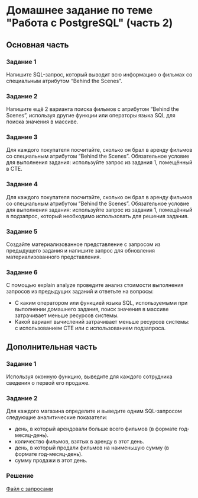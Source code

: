 # Домашнее задание по теме "Работа с PostgreSQL" (часть 2)

## Основная часть

### Задание 1
Напишите SQL-запрос, который выводит всю информацию о фильмах со специальным атрибутом “Behind the Scenes”.

### Задание 2
Напишите ещё 2 варианта поиска фильмов с атрибутом “Behind the Scenes”, используя другие функции или операторы языка SQL для поиска значения в массиве.

### Задание 3
Для каждого покупателя посчитайте, сколько он брал в аренду фильмов со специальным атрибутом “Behind the Scenes”.
Обязательное условие для выполнения задания: используйте запрос из задания 1, помещённый в CTE.

### Задание 4
Для каждого покупателя посчитайте, сколько он брал в аренду фильмов со специальным атрибутом “Behind the Scenes”.
Обязательное условие для выполнения задания: используйте запрос из задания 1, помещённый в подзапрос, который необходимо использовать для решения задания.

### Задание 5
Создайте материализованное представление с запросом из предыдущего задания и напишите запрос для обновления материализованного представления.

### Задание 6
С помощью explain analyze проведите анализ стоимости выполнения запросов из предыдущих заданий и ответьте на вопросы:
- С каким оператором или функцией языка SQL, используемыми при выполнении домашнего задания, поиск значения в массиве затрачивает меньше ресурсов системы.
- Какой вариант вычислений затрачивает меньше ресурсов системы: с использованием CTE или с использованием подзапроса.

## Дополнительная часть

### Задание 1
Используя оконную функцию, выведите для каждого сотрудника сведения о первой его продаже.

### Задание 2
Для каждого магазина определите и выведите одним SQL-запросом следующие аналитические показатели:
- день, в который арендовали больше всего фильмов (в формате год-месяц-день).
- количество фильмов, взятых в аренду в этот день.
- день, в который продали фильмов на наименьшую сумму (в формате год-месяц-день).
- сумму продажи в этот день.

### Решение
[Файл с запросами](/Projects/01_SQL/Study_tasks/Task_5/Solution.sql)
